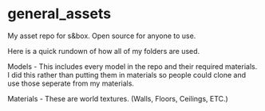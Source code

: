 # general_assets
My asset repo for s&amp;box. Open source for anyone to use.

Here is a quick rundown of how all of my folders are used.

Models - This includes every model in the repo and their required materials. 
I did this rather than putting them in materials so people could clone and use those seperate from my materials.

Materials - These are world textures. (Walls, Floors, Ceilings, ETC.)
